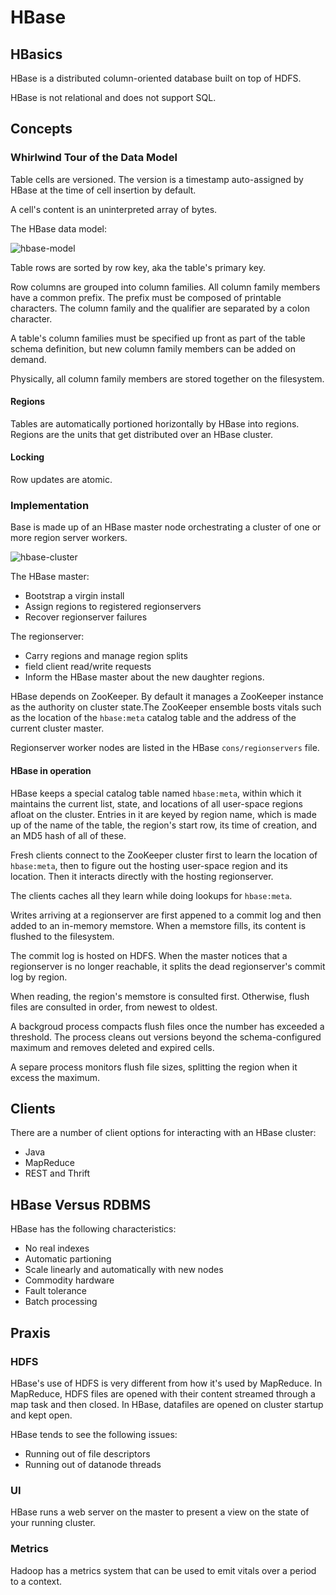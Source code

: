 # HBase

## HBasics

HBase is a distributed column-oriented database built on top of HDFS.

HBase is not relational and does not support SQL.

## Concepts

### Whirlwind Tour of the Data Model

Table cells are versioned. The version is a timestamp auto-assigned by HBase at the time of cell insertion by default.

A cell's content is an uninterpreted array of bytes.

The HBase data model:

 ![hbase-model](/Users/michael/Downloads/hbase-model.png)

Table rows are sorted by row key, aka the table's primary key.

Row columns are grouped into column families. All column family members have a common prefix. The prefix must be composed of printable characters. The column family and the qualifier are separated by a colon character.

A table's column families must be specified up front as part of the table schema definition, but new column family members can be added on demand.

Physically, all column family members are stored together on the filesystem.

#### Regions

Tables are automatically portioned horizontally by HBase into regions. Regions are the units that get distributed over an HBase cluster.

#### Locking

Row updates are atomic.

### Implementation

Base is made up of an HBase master node orchestrating a cluster of one or more region server workers.

 ![hbase-cluster](/Users/michael/Downloads/hbase-cluster.png)

The HBase master:

* Bootstrap a virgin install
* Assign regions to registered regionservers
* Recover regionserver failures

The regionserver:

* Carry regions and manage region splits
* field client read/write requests
* Inform the HBase master about the new daughter regions.

HBase depends on ZooKeeper. By default it manages a ZooKeeper instance as the authority on cluster state.The ZooKeeper ensemble bosts vitals such as the location of the `hbase:meta` catalog table and the address of the current cluster master.

Regionserver worker nodes are listed in the HBase `cons/regionservers` file.

#### HBase in operation

HBase keeps a special catalog table named `hbase:meta`, within which it maintains the current list, state, and locations of all user-space regions afloat on the cluster. Entries in it are keyed by region name, which is made up of the name of the table, the region's start row, its time of creation, and an MD5 hash of all of these.

Fresh clients connect to the ZooKeeper cluster first to learn the location of `hbase:meta`, then to figure out the hosting user-space region and its location. Then it interacts directly with the hosting regionserver.

The clients caches all they learn while doing lookups for `hbase:meta`.

Writes arriving at a regionserver are first appened to a commit log and then added to an in-memory memstore. When a memstore fills, its content is flushed to the filesystem.

The commit log is hosted on HDFS. When the master notices that a regionserver is no longer reachable, it splits the dead regionserver's commit log by region.

When reading, the region's memstore is consulted first. Otherwise, flush files are consulted in order, from newest to oldest.

A backgroud process compacts flush files once the number has exceeded a threshold. The process cleans out versions beyond the schema-configured maximum and removes deleted and expired cells.

A separe process monitors flush file sizes, splitting the region when it excess the maximum.

## Clients

There are a number of client options for interacting with an HBase cluster:
* Java
* MapReduce
* REST and Thrift

## HBase Versus RDBMS

HBase has the following characteristics:

* No real indexes
* Automatic partioning
* Scale linearly and automatically with new nodes
* Commodity hardware
* Fault tolerance
* Batch processing

## Praxis

### HDFS

HBase's use of HDFS is very different from how it's used by MapReduce. In MapReduce, HDFS files are opened with their content streamed through a map task and then closed. In HBase, datafiles are opened on cluster startup and kept open.

HBase tends to see the following issues:

* Running out of file descriptors
* Running out of datanode threads

### UI

HBase runs a web server on the master to present a view on the state of your running cluster.

### Metrics

Hadoop has a metrics system that can be used to emit vitals over a period to a context.